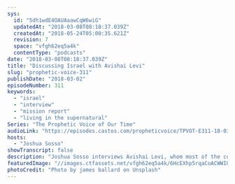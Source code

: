 ```yaml
---
sys:
  id: "5dh1wdE4OAUAaawCqW6wiG"
  updatedAt: "2018-03-08T08:18:37.039Z"
  createdAt: "2018-05-24T05:00:35.621Z"
  revision: 7
  space: "vfgh62eq5a4k"
  contentType: "podcasts"
date: "2018-03-08T08:18:37.039Z"
title: "Discussing Israel with Avishai Levi"
slug: "prophetic-voice-311"
publishDate: "2018-03-02"
episodeNumber: 311
keywords:
  - "israel"
  - "interview"
  - "mission report"
  - "living in the supernatural"
Series: "The Prophetic Voice of Our Time"
audioLink: "https://episodes.castos.com/propheticvoice/TPVOT-E311-18-03-03-04-Interview-and-Israel-Tour-Testments.mp3"
hosts:
  - "Joshua Sosso"
showTranscript: false
description: "Joshua Sosso interviews Avishai Levi, whom most of the congregation at Freedom Fellowship has had the pleasure of enjoying as an amazing tour guide in Israel during our past two trips between 2014 and 2017. They discuss the historical and spiritual significance of Israel as well as some of our personal experiences there."
featuredImage: "//images.ctfassets.net/vfgh62eq5a4k/6HcEXhp5rqaCoACWWIOoMk/1f7983cbf3defb008c3359e54c671c04/james-ballard-112688-unsplash__1_.jpg"
photoCredit: "Photo by james ballard on Unsplash"
---
```

